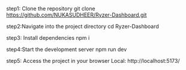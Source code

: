 step1: Clone the repository
git clone https://github.com/NUKASUDHEER/Ryzer-Dashboard.git

step2:Navigate into the project directory
cd Ryzer-Dashboard

step3: Install dependencies
npm i

step4:Start the development server
npm run dev

step5: Access the project in your browser
Local:   http://localhost:5173/
